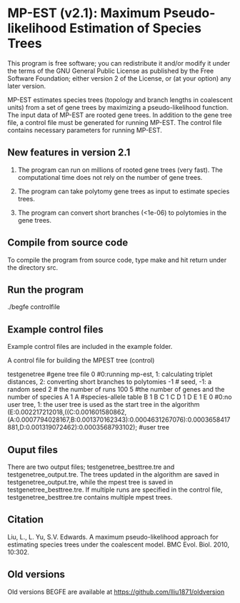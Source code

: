 # MP-EST (v2.1): Maximum Pseudo-likelihood Estimation of Species Trees
This program is free software; you can redistribute it and/or modify it under the terms of the GNU General Public License as published by the Free Software Foundation; either version 2 of the License, or (at your option) any later version.

MP-EST estimates species trees (topology and branch lengths in coalescent units) from a set of gene trees by maximizing a pseudo-likelihood function. The input data of MP-EST are rooted gene trees. In addition to the gene tree file, a control file must be generated for running MP-EST. The control file contains necessary parameters for running MP-EST.

## New features in version 2.1

1. The program can run on millions of rooted gene trees (very fast). The computational time does not rely on the number of gene trees.

2. The program can take polytomy gene trees as input to estimate species trees.

3. The program can convert short branches (<1e-06) to polytomies in the gene trees.


## Compile from source code
To compile the program from source code, type make and hit return under the directory src.

## Run the program
./begfe controlfile

## Example control files
Example control files are included in the example folder. 

A control file for building the MPEST tree (control)

testgenetree #gene tree file
0   #0:running mp-est, 1: calculating triplet distances, 2: converting short branches to polytomies
-1  # seed, -1: a random seed
2   # the number of runs
100 5 #the number of genes and the number of species
A 1 A #species-allele table
B 1 B
C 1 C
D 1 D
E 1 E
0 #0:no user tree, 1: the user tree is used as the start tree in the algorithm
(E:0.002217212018,((C:0.001601580862,(A:0.0007794028167,B:0.001370162343):0.0004631267076):0.0003658417881,D:0.001319072462):0.0003568793102); #user tree


## Ouput files
There are two output files; testgenetree_besttree.tre and testgenetree_output.tre. The trees updated in the algorithm are saved in testgenetree_output.tre, while the mpest tree is saved in testgenetree_besttree.tre. If multiple runs are specified in the control file, testgenetree_besttree.tre contains multiple mpest trees.


## Citation
Liu, L., L. Yu, S.V. Edwards. A maximum pseudo-likelihood approach for estimating species trees under the coalescent model. BMC Evol. Biol. 2010, 10:302.


## Old versions
Old versions BEGFE are available at https://github.com/lliu1871/oldversion
